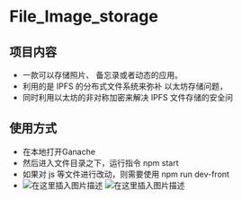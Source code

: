 # File_Image_storage

## 项目内容
 

 - 一款可以存储照片、 备忘录或者动态的应用。 
 - 利用的是 IPFS 的分布式文件系统来弥补
以太坊存储问题，
 - 同时利用以太坊的非对称加密来解决 IPFS 文件存储的安全问

## 使用方式

 - 在本地打开Ganache
 - 然后进入文件目录之下，运行指令 npm start
 - 如果对 js 等文件进行改动，则需要使用 npm run dev-front
 - ![在这里插入图片描述](https://img-blog.csdnimg.cn/20181222221905575.png?x-oss-process=image/watermark,type_ZmFuZ3poZW5naGVpdGk,shadow_10,text_aHR0cHM6Ly9ibG9nLmNzZG4ubmV0L3FxXzM2MzQ3MzY1,size_16,color_FFFFFF,t_70)
![在这里插入图片描述](https://img-blog.csdnimg.cn/20181222222646411.png?x-oss-process=image/watermark,type_ZmFuZ3poZW5naGVpdGk,shadow_10,text_aHR0cHM6Ly9ibG9nLmNzZG4ubmV0L3FxXzM2MzQ3MzY1,size_16,color_FFFFFF,t_70)
